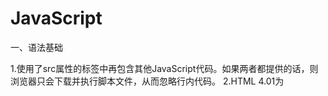 # JavaScript

一、语法基础

  1.使用了src属性的<script>元素不应该再在<script>和</script>标签中再包含其他JavaScript代码。如果两者都提供的话，则浏览器只会下载并执行脚本文件，从而忽略行内代码。
  2.HTML 4.01为<script>元素定义了一个叫defer的属性。这个属性表示脚本在执行的时候不会改变页面的结构。也就是说，脚本会被延迟到整个页面都解析完毕后再进行。因此，在<script>元素中设置defer属性，相当于告诉浏览器立即下载，但延迟执行。
